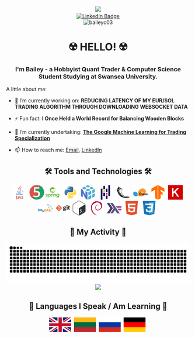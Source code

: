 <div id="header" align="center">
  <img src="https://i.giphy.com/media/v1.Y2lkPTc5MGI3NjExaXMxd2lieHQ0dHBxN3FpcHI5ZjRvY2Z0cnVkemc1aDZyZmNrYmprNSZlcD12MV9pbnRlcm5hbF9naWZfYnlfaWQmY3Q9Zw/QDjpIL6oNCVZ4qzGs7/giphy.gif" width="100"/>
  <div id="badges">
  <a href="https://www.linkedin.com/in/baileyc03/">
    <img src="https://img.shields.io/badge/LinkedIn-blue?style=for-the-badge&logo=linkedin&logoColor=white" alt="LinkedIn Badge"/>
  </a>
  </a>
</div>
  <img src="https://komarev.com/ghpvc/?username=baileyc03&label=Profile%20views&color=0e75b6&style=flat" alt="baileyc03" /> </p>
</div>

<h1 align="center"> ☢️ HELLO! ☢️ </h1>
<h3 align="center">I'm Bailey - a Hobbyist Quant Trader & Computer Science Student Studying at Swansea University.</h3>

A little about me:

- 🔭 I’m currently working on: **REDUCING LATENCY OF MY EUR/SOL TRADING ALGORITHM THROUGH DOWNLOADING WEBSOCKET DATA** 

- ⚡ Fun fact: **I Once Held a World Record for Balancing Wooden Blocks**

- 🌱 I’m currently undertaking: **[The Google Machine Learning for Trading Specialization](https://www.coursera.org/specializations/machine-learning-trading)**

- 📫 How to reach me: <a href="mailto:BaileyCockett2003@Gmail.com">Email</a>, [LinkedIn](https://www.linkedin.com/in/baileyc03/)

<h2 align="center"> 🛠️ Tools and Technologies 🛠️ </h3>
<div id = "header" align ="center">
  <img src="https://github.com/devicons/devicon/blob/master/icons/java/java-original-wordmark.svg" title="Java" alt="Java" width="40" height="40"/>&nbsp;
  <img src="https://github.com/devicons/devicon/blob/master/icons/junit/junit-original.svg" title="JUnit" **alt="JUnit" width="40" height="40"/>
  <img src="https://github.com/devicons/devicon/blob/master/icons/spring/spring-original-wordmark.svg" title="Spring" alt="Spring" width="40" height="40"/>&nbsp; 
  <img src="https://github.com/devicons/devicon/blob/master/icons/python/python-original.svg" title="Python UI" alt="Python" width="40" height="40"/>&nbsp;
  <img src="https://github.com/devicons/devicon/blob/master/icons/numpy/numpy-original.svg" title="NumPy" alt="NumPy" width="40" height="40"/>&nbsp;
  <img src="https://github.com/devicons/devicon/blob/master/icons/pandas/pandas-original.svg" title="Pandas" alt="Pandas " width="40" height="40"/>&nbsp;
  <img src="https://github.com/devicons/devicon/blob/master/icons/flask/flask-original.svg"  title="Flask" alt="Flask" width="40" height="40"/>&nbsp;
  <img src="https://github.com/devicons/devicon/blob/master/icons/scikitlearn/scikitlearn-original.svg" title="SciKit Learn" alt="SciKit Learn" width="40" height="40"/>&nbsp;
  <img src="https://github.com/devicons/devicon/blob/master/icons/tensorflow/tensorflow-original.svg" title="TensorFlow" alt="JavaScript" width="40" height="40"/>&nbsp;
  <img src="https://github.com/devicons/devicon/blob/master/icons/keras/keras-original.svg" title="Keras" alt="Keras" width="40" height="40"/>&nbsp;
  <img src="https://github.com/devicons/devicon/blob/master/icons/mysql/mysql-original-wordmark.svg" title="MySQL"  alt="MySQL" width="40" height="40"/>&nbsp;
  <img src="https://github.com/devicons/devicon/blob/master/icons/git/git-original-wordmark.svg" title="Git" **alt="Git" width="40" height="40"/>
  <img src="https://github.com/devicons/devicon/blob/master/icons/bash/bash-original.svg" title="Bash" alt="Bash " width="40" height="40"/>&nbsp;
  <img src="https://github.com/devicons/devicon/blob/master/icons/debian/debian-original.svg" title="Debian"  alt="Debian" width="40" height="40"/>&nbsp;
  <img src="https://github.com/devicons/devicon/blob/master/icons/haskell/haskell-original.svg" title="Haskell"  alt="Haskell" width="40" height="40"/>&nbsp;
  <img src="https://github.com/devicons/devicon/blob/master/icons/html5/html5-plain.svg" title="HTML"  alt="HTML" width="40" height="40"/>&nbsp;
  <img src="https://github.com/devicons/devicon/blob/master/icons/css3/css3-original.svg" title="CSS"  alt="CSS" width="40" height="40"/>&nbsp;
 
</div>


<h2 align="center"> 🌿 My Activity 🌿 </h3>
<div id = "header" align ="center">
  <img src= "https://raw.githubusercontent.com/BaileyC03/BaileyC03/output/github-contribution-grid-snake-dark.svg"/>
  <img src = "https://github-readme-stats.vercel.app/api/top-langs/?username=baileyc03&layout=compact&theme=github_dark"/>

<h2 align="center"> 💬 Languages I Speak / Am Learning 💬 </h3>
<div id = "header" align ="center">
  <img src="https://github.com/lipis/flag-icons/blob/main/flags/4x3/gb.svg" title="English"  alt="English" width="60" height="40"/>&nbsp;
  <img src="https://github.com/lipis/flag-icons/blob/main/flags/4x3/lt.svg" title="Lithuanian"  alt="Lithuanian" width="60" height="40"/>&nbsp;
  <img src="https://github.com/lipis/flag-icons/blob/main/flags/4x3/ru.svg" title="Russian"  alt="Russian" width="60" height="40"/>&nbsp;
  <img src="https://github.com/lipis/flag-icons/blob/main/flags/4x3/de.svg" title="German"  alt="German" width="60" height="40"/>&nbsp;
</div>
